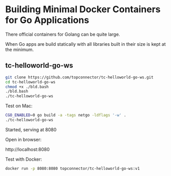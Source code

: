 
# Building Minimal Docker Containers for Go Applications

There official containers for Golang can be quite large. 

When Go apps are build statically with all libraries built in their size 
is kept at the minimum.


## tc-helloworld-go-ws

```bash
git clone https://github.com/topconnector/tc-helloworld-go-ws.git 
cd tc-helloworld-go-ws
chmod +x ./bld.bash
./bld.bash
./tc-helloworld-go-ws
```

Test on Mac:

```bash
CGO_ENABLED=0 go build -a -tags netgo -ldflags '-w' .
./tc-helloworld-go-ws
```
Started, serving at 8080

Open in browser:

http://localhost:8080

Test with Docker:

```bash
docker run -p 8080:8080 topconnector/tc-helloworld-go-ws:v1
```
